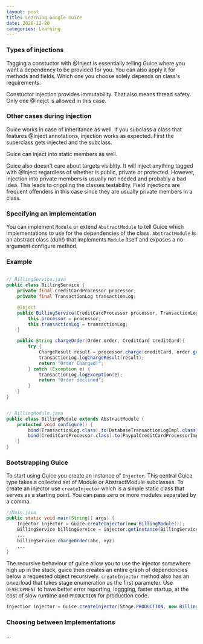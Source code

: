 ```yaml
---
layout: post
title: Learning Google Guice 
date: 2020-12-20
categories: Learning
---
```


### Types of injections
Tagging a constuctor with @Inject is essentially telling Guice where you want a dependency to be provided for you. 
You can also apply it for methods and fields. 
Which one you choose solely depends on class's requirements.

Constuctor injection provides immutability. That also means thread safety. Only one @Inejct is allowed in this case. 

### Other cases during injection
Guice works in case of inheritance as well. If you subclass a class that features @Inject annotations, injection works as expected. 
First the superclass gets injected and the subclass.

Guice can inject into static members as well. 

Guice also doesn't care about targets visiblity. It will inject anything tagged with @Inject regardless of whether is public, private or protected. 
However, injection into private members is usually not needed and probably a bad idea. This leads to crippling the classes testability.
Field injections are frequent offenders in this case since they are usually private members in a class. 


### Specifying an implementation
You can implement `Module` or extend `AbstractModule` to tell Guice which implementations to use for the dependencies of the class.
`AbstractModule` is an abstract class (duh!) that implements `Module` itself and exposes a no-argument configure method.


### Example

```java

// BillingService.java
public class BillingService {
    private final CreditCardProcessor processor;
    private final TransactionLog transactionLog;

    @Inject
    public BillingService(CreditCardProcessor processor, TransactionLog transactionLog) {
        this.processor = processor;
        this.transactionLog = transactionLog;   
    }

    public String chargeOrder(Order order, CreditCard creditCard){
        try {
            ChargeResult result = processor.charge(creditCard, order.getAmount());
            transactionLog.logChargeResult(result);
            return "Order Charged!";
        } catch (Exception e) {
            transactionLog.logException(e);
            return "Order declined";
        }
    }
}


// BillingModule.java
public class BillingModule extends AbstractModule {
    protected void configure() {
        bind(TransactionLog.class).to(DatabaseTransactionLogImpl.class);
        bind(CreditCardProcessor.class).to(PaypalCreditCardProcessorImpl.class)
    }
}  

```

### Bootstrapping Guice
To start using Guice you create an instance of `Injector`. This central Guice type takes a collected set of Module or AbstractModule subclasses.
To create an injector use `createInjector` which is a simple static class that serves as a starting point. You can pass zero or more modules separated 
by a comma.

```java
//Main.java
public static void main(String[] args) {
    Injector injector = Guice.createInjector(new BillingModule());
    BillingService billingService = injector.getInstance(BillingService.class);
    ...
    billingService.chargeOrder(abc, xyz)
    ...
}
```

The recursive behaviour of guice allow you to use the injector somewhere high up in the stack, guice then creates an entire graph of dependencies below a requested
object recursively.
`createInjector` method also has an onverload that takes stage enumeration as the first parameter. Use `DEVELOPMENT` to have better error reporting, loggging, faster startup,
at the cost of slow runtime and `PRODUCTION` for production code. 

```java
Injectior injector = Guice.createInjector(Stage.PRODUCTION, new BillingModule());
```

### Choosing between Implementations
...





